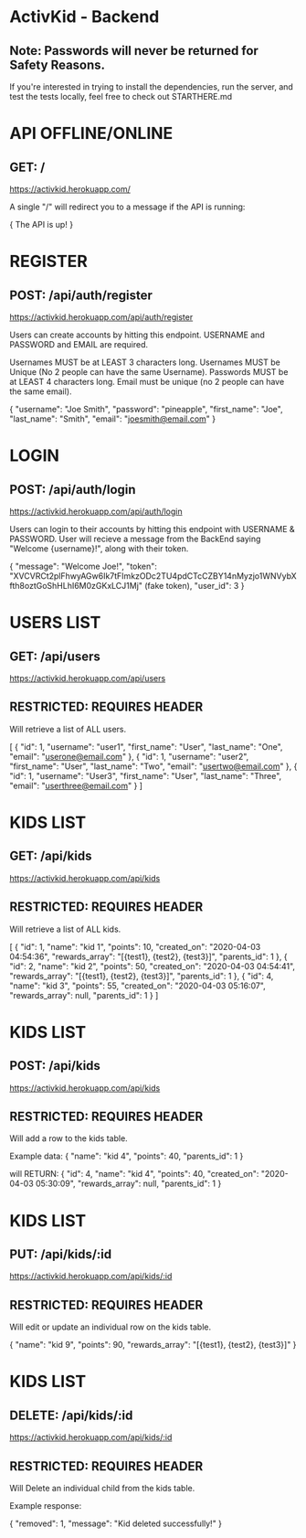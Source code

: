 # ActivKid - Backend

## Note: Passwords will never be returned for Safety Reasons.

If you're interested in trying to install the dependencies, run the server, and test the tests locally, feel free to check out STARTHERE.md


# API OFFLINE/ONLINE
## GET: /

https://activkid.herokuapp.com/

A single "/" will redirect you to a message if the API is running:

{ The API is up! }


# REGISTER
## POST: /api/auth/register

https://activkid.herokuapp.com/api/auth/register

Users can create accounts by hitting this endpoint. USERNAME and PASSWORD and EMAIL are required.

Usernames MUST be at LEAST 3 characters long. Usernames MUST be Unique (No 2 people can have the same Username). Passwords MUST be at LEAST 4 characters long.  Email must be unique (no 2 people can have the same email).

{
    "username": "Joe Smith",
    "password": "pineapple",
    "first_name": "Joe",
    "last_name": "Smith",
    "email": "joesmith@email.com"
}


# LOGIN
## POST: /api/auth/login

https://activkid.herokuapp.com/api/auth/login

Users can login to their accounts by hitting this endpoint with USERNAME & PASSWORD. User will recieve a message from the BackEnd saying "Welcome {username}!", along with their token.

{
  "message": "Welcome Joe!",
  "token": "XVCVRCt2plFhwyAGw6Ik7tFImkzODc2TU4pdCTcCZBY14nMyzjo1WNVybXfth8oztGoShHLhI6M0zGKxLCJ1Mj" (fake token),
  "user_id": 3
}


# USERS LIST
## GET: /api/users

https://activkid.herokuapp.com/api/users

## RESTRICTED: REQUIRES HEADER

Will retrieve a list of ALL users.

[
    {
        "id": 1,
        "username": "user1",
        "first_name": "User",
        "last_name": "One",
        "email": "userone@email.com"
    },
    {
        "id": 1,
        "username": "user2",
        "first_name": "User",
        "last_name": "Two",
        "email": "usertwo@email.com"
    },
    {
        "id": 1,
        "username": "User3",
        "first_name": "User",
        "last_name": "Three",
        "email": "userthree@email.com"
    }
]


# KIDS LIST
## GET: /api/kids

https://activkid.herokuapp.com/api/kids

## RESTRICTED: REQUIRES HEADER

Will retrieve a list of ALL kids.

[
    {
        "id": 1,
        "name": "kid 1",
        "points": 10,
        "created_on": "2020-04-03 04:54:36",
        "rewards_array": "[{test1}, {test2}, {test3}]",
        "parents_id": 1
    },
    {
        "id": 2,
        "name": "kid 2",
        "points": 50,
        "created_on": "2020-04-03 04:54:41",
        "rewards_array": "[{test1}, {test2}, {test3}]",
        "parents_id": 1
    },
    {
        "id": 4,
        "name": "kid 3",
        "points": 55,
        "created_on": "2020-04-03 05:16:07",
        "rewards_array": null,
        "parents_id": 1
    }
]



# KIDS LIST
## POST: /api/kids

https://activkid.herokuapp.com/api/kids

## RESTRICTED: REQUIRES HEADER

Will add a row to the kids table.

Example data:
{
    "name": "kid 4",
    "points": 40,
    "parents_id": 1
}

will RETURN:
{
    "id": 4,
    "name": "kid 4",
    "points": 40,
    "created_on": "2020-04-03 05:30:09",
    "rewards_array": null,
    "parents_id": 1
}


# KIDS LIST
## PUT: /api/kids/:id

https://activkid.herokuapp.com/api/kids/:id

## RESTRICTED: REQUIRES HEADER

Will edit or update an individual row on the kids table.

{
    "name": "kid 9",
    "points": 90,
    "rewards_array": "[{test1}, {test2}, {test3}]"
}


# KIDS LIST
## DELETE: /api/kids/:id

https://activkid.herokuapp.com/api/kids/:id

## RESTRICTED: REQUIRES HEADER

Will Delete an individual child from the kids table.

Example response:

{
    "removed": 1,
    "message": "Kid deleted successfully!"
}


